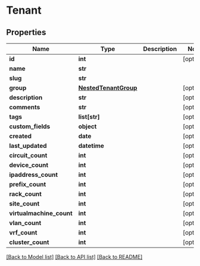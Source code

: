 # Tenant

## Properties
Name | Type | Description | Notes
------------ | ------------- | ------------- | -------------
**id** | **int** |  | [optional] 
**name** | **str** |  | 
**slug** | **str** |  | 
**group** | [**NestedTenantGroup**](NestedTenantGroup.md) |  | [optional] 
**description** | **str** |  | [optional] 
**comments** | **str** |  | [optional] 
**tags** | **list[str]** |  | [optional] 
**custom_fields** | **object** |  | [optional] 
**created** | **date** |  | [optional] 
**last_updated** | **datetime** |  | [optional] 
**circuit_count** | **int** |  | [optional] 
**device_count** | **int** |  | [optional] 
**ipaddress_count** | **int** |  | [optional] 
**prefix_count** | **int** |  | [optional] 
**rack_count** | **int** |  | [optional] 
**site_count** | **int** |  | [optional] 
**virtualmachine_count** | **int** |  | [optional] 
**vlan_count** | **int** |  | [optional] 
**vrf_count** | **int** |  | [optional] 
**cluster_count** | **int** |  | [optional] 

[[Back to Model list]](../README.md#documentation-for-models) [[Back to API list]](../README.md#documentation-for-api-endpoints) [[Back to README]](../README.md)


